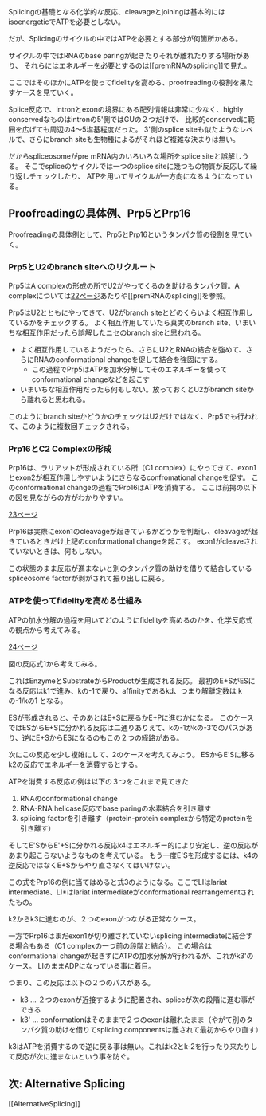 Splicingの基礎となる化学的な反応、cleavageとjoiningは基本的にはisoenergeticでATPを必要としない。

だが、Splicingのサイクルの中ではATPを必要とする部分が何箇所かある。

サイクルの中ではRNAのbase paringが起きたりそれが離れたりする場所があり、
それらにはエネルギーを必要とするのは[[premRNAのsplicing]]で見た。

ここではそのほかにATPを使ってfidelityを高める、proofreadingの役割を果たすケースを見ていく。

Splice反応で、intronとexonの境界にある配列情報は非常に少なく、highly conservedなものはintronの5'側ではGUの２つだけで、
比較的conservedに範囲を広げても周辺の4〜5塩基程度だった。
3'側のsplice siteも似たようなレベルで、さらにbranch siteも生物種によるがそれほど複雑な決まりは無い。

だからspliceosomeがpre mRNA内のいろいろな場所をsplice siteと誤解しうる。
そこでspliceのサイクルでは一つのsplice siteに幾つもの物質が反応して繰り返しチェックしたり、
ATPを用いてサイクルが一方向になるようになっている。

## Proofreadingの具体例、Prp5とPrp16

Proofreadingの具体例として、Prp5とPrp16というタンパク質の役割を見ていく。

### Prp5とU2のbranch siteへのリクルート

Prp5はA complexの形成の所でU2がやってくるのを助けるタンパク質。A complexについては[22ページ](https://karino2.github.io/ImageGallery/MolecularBiology728x3.html#lg=1&slide=21)あたりや[[premRNAのsplicing]]を参照。

Prp5はU2とともにやってきて、U2がbranch siteとどのくらいよく相互作用しているかをチェックする。
よく相互作用していたら真実のbranch site、いまいちな相互作用だったら誤解したニセのbranch siteと思われる。

- よく相互作用しているようだったら、さらにU2とRNAの結合を強めて、さらにRNAのconformational changeを促して結合を強固にする。
    - この過程でPrp5はATPを加水分解してそのエネルギーを使ってconformational changeなどを起こす
- いまいちな相互作用だったら何もしない。放っておくとU2がbranch siteから離れると思われる。

このようにbranch siteかどうかのチェックはU2だけではなく、Prp5でも行われて、このように複数回チェックされる。

### Prp16とC2 Complexの形成

Prp16は、ラリアットが形成されている所（C1 complex）にやってきて、exon1とexon2が相互作用しやすいようにさらなるconfromational changeを促す。
このconformational changeの過程でPrp16はATPを消費する。
ここは前掲の以下の図を見ながらの方がわかりやすい。

[23ページ](https://karino2.github.io/ImageGallery/MolecularBiology728x3.html#lg=1&slide=22)

Prp16は実際にexon1のcleavageが起きているかどうかを判断し、cleavageが起きているときだけ上記のconformational changeを起こす。
exon1がcleaveされていないときは、何もしない。

この状態のまま反応が進まないと別のタンパク質の助けを借りて結合しているspliceosome factorが剥がされて振り出しに戻る。

### ATPを使ってfidelityを高める仕組み

ATPの加水分解の過程を用いてどのようにfidelityを高めるのかを、化学反応式の観点から考えてみる。

[24ページ](https://karino2.github.io/ImageGallery/MolecularBiology728x3.html#lg=1&slide=23)

図の反応式1から考えてみる。

これはEnzymeとSubstrateからProductが生成される反応。
最初のE+SがESになる反応はk1で進み、kの-1で戻り、affinityであるkd、つまり解離定数は kの-1/kの1 となる。

ESが形成されると、そのあとはE+Sに戻るかE+Pに進むかになる。
このケースではESからE+Sに分かれる反応は二通りありえて、kの-1かkの-3でのパスがあり、逆にE+SからESになるのもこの２つの経路がある。

次にこの反応を少し複雑にして、2のケースを考えてみよう。
ESからE'Sに移るk2の反応でエネルギーを消費するとする。

ATPを消費する反応の例は以下の３つをこれまで見てきた

1.  RNAのconformational change
2. RNA-RNA helicase反応でbase paringの水素結合を引き離す
3. splicing factorを引き離す（protein-protein complexから特定のproteinを引き離す）

そしてE'SからE'+Sに分かれる反応k4はエネルギー的により安定し、逆の反応があまり起こらないようなものを考えている。
もう一度E'Sを形成するには、k4の逆反応ではなくE+Sからやり直さなくてはいけない。

この式をPrp16の例に当てはめると式3のようになる。ここでLIはlariat intermediate、LI*はlariat intermediateがconformational rearrangementされたもの。

k2からk3に進むのが、２つのexonがつながる正常なケース。

一方でPrp16はまだexon1が切り離されていないsplicing intermediateに結合する場合もある（C1 complexの一つ前の段階と結合）。
この場合はconformational changeが起きずにATPの加水分解が行われるが、これがk3'のケース。
LIのままADPになっている事に着目。

つまり、この反応は以下の２つのパスがある。

- k3 ... ２つのexonが近接するように配置され、spliceが次の段階に進む事ができる
- k3' ... conformationはそのままで２つのexonは離れたまま（やがて別のタンパク質の助けを借りてsplicing componentsは離されて最初からやり直す）

k3はATPを消費するので逆に戻る事は無い。これはk2とk-2を行ったり来たりして反応が次に進まないという事を防ぐ。

## 次: Alternative Splicing

[[AlternativeSplicing]]